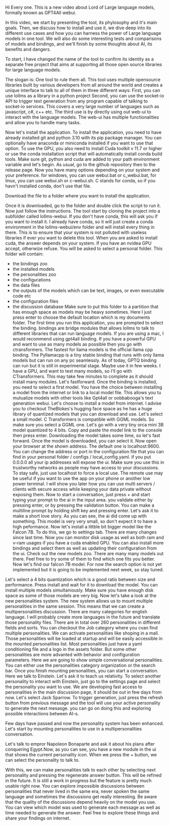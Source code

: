Hi Every one.
This is a new video about Lord of Large language models, formally known as GPT4All webui.

In this video, we start by presenting the tool, its phylosophy and it's main goals. Then, we discuss how to install and use it, we dive deep into its different use cases and how you can harness the power of Large language models in one tool. We will also do some interesting tests and comparisons of models and bindings, and we'll finish by some thoughts about AI, its benefits and dangers.

To start, I have changed the name of the tool to confirm its identity as a separate free project that aims at supporting all those open source libraries for large language models.

The slogan is: One tool to rule them all. This tool uses multiple opensource libraries built by various developers from all around the world and creates a unique interface to talk to all of them in three different ways:
First, you can use lollms as a library in a python project
Second, you can use the socket-io API to trigger text generation from any program capable of talking to socket-io services. This covers a very large number of languages such as javascript, c#, c++ etc.
The third use is by directly using out web-ui to interact with the language models.
The web-ui has multiple functionalities and allow you to handle many tasks.

Now let's install the application.
To install the application, you need to have already installed git and python 3.10 with its pip package manager. You can optionally have anaconda or miniconda installed if you want to use that option. To use the GPU, you also need to install Cuda toolkit v 11.7 or higher or use the conda installation script that will automatically install conda build tools. Make sure git, python and cuda are added to your path environment variable and let's begin.
As usual, go to the github repository then to the release page. Now you have many options depending on your system and your preference. for windows, you can use webui.bat or c_webui.bat, for linux, you can use webui.sh or c-webui.sh. C stands for conda, so if you havn't installed conda, don't use that file.

Download the file to a folder where you want to install the application. 

Once it is downloaded, go to the folder and double click the script to run it.
Now just follow the instructions.
The tool start by cloning the project into a subfolder called lollms-webui.
If you don't have conda, this will ask you if you want to install it. I already have conda, so it will just create a conda environment in the lollms-webui/env folder and will install every thing in there. This is to ensure that your system is not polluted with useless libraries if ever you want to delete this tool.
When you are asked to install cuda, the answer depends on your system. If you have an nvidea GPU accept, otherwize refuse.
You will be asked to select a personal folder. This folder will contain:
- the bindings zoo
- the installed models
- the personalities zoo
- the configurations
- the data files
- the outputs of the models which can be text, images, or even executable code etc
- the configuration files
- the discussion database
Make sure to put this folder to a partition that has enough space as models may be heavy sometimes. 
Here I just press enter to choose the default location which is my documents folder.
The first time you run this application, you are prompted to select the binding. bindings are bridge modules that allows lollms to talk to different libraries that can run language models. If you are using a mac, I would recommend using gpt4all binding. If you have a powerful GPU and want to use as many models as possible then you go with ctransformers. The fastest for llama models is the official llama cpp binding. The Pyllamacpp is a tiny stable binding that runs with only llama models but can run on any pc seamlessly. As of today, GPTQ binding can run but it is still in experimental stage. Maybe use it in few weeks. I have a GPU, and want to test many models, so I'll go with CTransformers.
This may take few minutes to complete as it should install many modules.
Let's fastforward.
Once the binding is installed, you need to select a first model. You have the choice between installing a model from the internet or link to a local model file. This allows you tu mutualize models with other tools like Gpt4all or oobbabooga's text generation webui.
Let's choose to install a model from internet.
I advise you to checkout TheBlokes's hugging face space as he has a huge library of quantized models that you can download and use. Let's select a small model.
C Transformers is compatible with GGML models. So make sure you select a GGML one. Let's go with a very tiny orca mini 3B model quantized to 4 bits.
Copy and paste the model link to the console then press enter.
Downloading the model takes some time, so let's fast forward.
Once the model is downloaded, you can select it.
Now open your browser at the shown address. The default one is localhost:9600. You can change the address or port in the configuration file that you can find in your personal folder / configs / local_config.yaml. if you put 0.0.0.0 all your ip addresses will expose the ui. Make sure you use this in trustworthy networks as people may have access to your discussions. To stay safe, just use localhost to force a local use. The remote use may be useful if you want to use the app on your phone or another low power terminal. I will show you later how you can use multi servers / clients with secure access while keeping your data private without exposing them.
Now to start a conversation, just press + and start typing your prompt to the ai in the input area. you validate either by pressing enter, or by pressing the validation button. You can make a multiline prompt by holding shift key and pressing enter.
Let's ask it to make a short love story.
As you can see, the ai did come up with something. This model is very very small, so don't expect it to have a high peformance.
Now let's install a littble bit bigger model like the Falcon 7B.
To do this, we go to settings tab.
There are many changes since last time. Now you can monitor disk usage as well as both ram and v-ram usages if you have a cuda enabled GPU.
You can also install more bindings and select them as well as updating their configuration from the ui.
Check out the new models zoo. There are many many models out there. Feel free to try some of them to find which one fits you better.
Now let's find our falcon 7B model. For now the search option is not yet implemented but it is going to be implemented next week, so stay tuned.

Let's select a 4 bits quantization which is a good ratio between size and performance.
Press install and wait for it to download the model. You can install multiple models simultaniously. Make sure you have enough disk space as some of those models are very big.
Now let's take a look at the new personalities system.
The new system allows us to mount multiple personalities in the same session. This means that we can create a multipersonalities discussion.
There are many categories for english language. I will probably create more languages in the future and translate those personality files.
There are in total over 260 personalities in different fields and sorts. You can checkout the Job category where you cvan find multiple personalities.
We can activate personalities like shoping in a mall. Those personalities will be loaded at startup and will be easily accessible in the mounted personalities list.
Most personalities just have a yaml conditioning file and a logo in the assets folder. But some other personalities are more advanted with behavior and configuration parameters. Here we are going to show simple conversational personalities.
You can either use the personalities category organization or the search bar.
Once you finish mounting personalities, you can start a conversation. Here we talk to Einstein.
Let's ask it to teach us relativity.
To select another personality to interact with Einstein, just go to the settings page and select the personality you want to use. We are developing fast access to personalities in the main discussion page, it should be out in few days from now. 
Let's select Jack Sparrow.
To trigger generation, just press the refresh button from previous message and the tool will use your active personality to generate the next mesasge. you can go on doing this and exploring possible interactions between AI-s.

Few days have passed and now the personality system has been enhanced. Let's start by mounting personalities to use in a multipersonalities conversation.


Let's talk to empror Napoleon Bonaparte and ask it about his plans after conquering Egypt.Now, as you can see, you have a new module in the ui that shows the current personality icon. When we press the + button, we can select the personality to talk to.

With this, we can make personalities talk to each other by selecting next personality and pressing the regenerate answer button. This will be refined in the future. It is still a work in progress but the feature is pretty much usable right now. You can explore impossible discussions between personalities that never lived in the same era, never spoken the same language and sometimes the discussions get really interesting. Be aware that the quality of the discussions depend heavily on the model you use. You can view which model was used to generate each message as well as time needed to generate the answer. Feel free to explore these things and share your findings on internet.